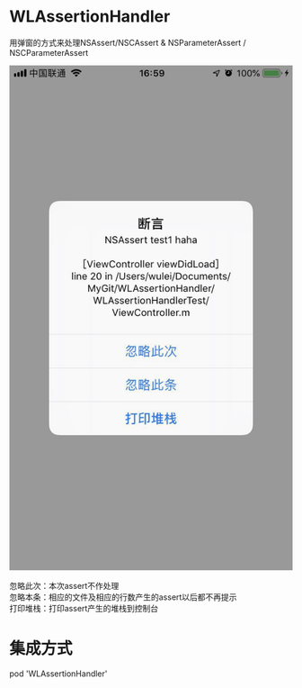 # WLAssertionHandler
用弹窗的方式来处理NSAssert/NSCAssert &amp; NSParameterAssert / NSCParameterAssert

 ![image](https://github.com/stoneeagle/WLAssertionHandler/raw/master/Snapshot.jpeg)
 
 忽略此次：本次assert不作处理    
 忽略本条：相应的文件及相应的行数产生的assert以后都不再提示    
 打印堆栈：打印assert产生的堆栈到控制台

# 集成方式
 pod 'WLAssertionHandler'
